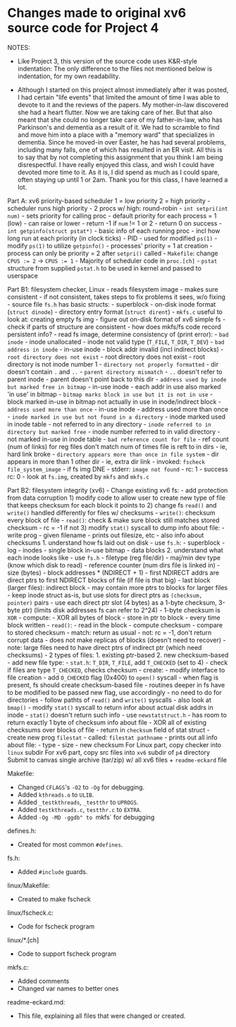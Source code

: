 Changes made to original xv6 source code for Project 4
===

NOTES:
- Like Project 3, this version of the source code uses K&R-style
  indentation:  The only difference to the files not mentioned below is
  indentation, for my own readability.

- Although I started on this project almost immediately after it was
  posted, I had certain "life events" that limited the amount of
  time I was able to devote to it and the reviews of the papers.
  My mother-in-law discovered she had a heart flutter.  Now we are taking
  care of her.  But that also meant that she could no longer take care of
  my father-in-law, who has Parkinson's and dementia as a result of it.
  We had to scramble to find and move him into a place with a "memory
  ward" that specializes in dementia.  Since he moved-in over Easter,
  he has had several problems, including many falls, one of which has
  resulted in an ER visit.  All this is to say that by not completing
  this assignment that you think I am being disrespectful.  I have really
  enjoyed this class, and wish I could have devoted more time to it.
  As it is, I did spend as much as I could spare, often staying up until
  1 or 2am.  Thank you for this class, I have learned a lot.

Part A:  xv6 priority-based scheduler
        1 = low priority
        2 = high priority
        - scheduler runs high priority
        - 2 procs w/ high:  round-robin
        - `int setpri(int num)`
                - sets priority for calling proc
                - default priority for each process = 1 (low)
                - can raise or lower
                - return -1 if `num` != 1 or 2
                - return 0 on success
        - `int getpinfo(struct pstat*)`
                - basic info of each running proc
                        - incl how long run at each priority (in clock ticks)
                        - PID
                        - used for modified `ps(1)`
        - modify `ps(1)` to utilize `getpinfo()`
        - processes' priority = 1 at creation
        - process can only be priority = 2 after `setpri()` called
        - `Makefile`:  change `CPUS := 2` &rarr; `CPUS := 1`
        - Majority of scheduler code in `proc.[ch]`
        - `pstat` structure from supplied `pstat.h` to be used in
          kernel and passed to userspace

Part B1: filesystem checker, Linux
        - reads filesystem image
        - makes sure consistent
        - if not consistent, takes steps to fix problems it sees, w/o fixing
        - source file `fs.h` has basic structs:
                - superblock
                - on-disk inode format (`struct dinode`)
                - directory entry format (`struct dirent`)
        - `mkfs.c` useful to look at:  creating empty fs img
        - figure out on-disk format of xv6 simple fs
                - check if parts of structure are consistent
        - how does mkfs/fs code record persistent info?
        - read fs image, determine consistency of (print error):
                - `bad inode`
                        - inode unallocated
                        - inode not valid type (`T_FILE`, `T_DIR`, `T_DEV`)
                - `bad address in inode`
                        - in-use inode
                        - block addr invalid (incl indirect blocks)
                - `root directory does not exist`
                        - root directory does not exist
                        - root directory is not inode number 1
                - `directory not properly formatted`
                        - dir doesn't contain `.` and `..`
                - `parent directory mismatch`
                        - `..` doesn't refer to parent inode
                        - parent doesn't point back to this dir
                - `address used by inode but marked free in bitmap`
                        - in-use inode
                        - each addr in use also marked 'in use' in bitmap
                - `bitmap marks block in use but it is not in use`
                        - block marked in-use in bitmap not actually in
                          use in inode/indirect block
                - `address used more than once`
                        - in-use inode
                        - address used more than once
                - `inode marked in use but not found in a directory`
                        - inode marked used in inode table
                        - not referred to in any directory
                - `inode referred to in directory but marked free`
                        - inode number referred to in valid directory
                        - not marked in-use in inode table
                - `bad reference count for file`
                        - ref count (num of links) for reg files don't
                          match num of times file is reft to in dirs
                        - ie, hard link broke
                - `directory appears more than once in file system`
                        - dir appears in more than 1 other dir
                        - ie, extra dir link
        - invoked:  `fscheck file_system_image`
                - if fs img DNE
                        - stderr:  `image not found`
                        - rc:  1
                - success rc:  0
        - look at `fs.img`, created by `mkfs` and `mkfs.c`

Part B2:  filesystem integrity (xv6)
        - Change existing xv6 fs:
                - add protection from data corruption
        1) modify code to allow user to create new type of file that
           keeps checksum for each block it points to
        2) change fs `read()` and `write()` handled differently for
           files w/ checksums
                - `write()`:  checksum every block of file
                - `read()`:  check & make sure block still matches
                stored checksum
                        - rc = -1 if not
        3) modify `stat()` syscall to dump info about file:
                - write prog
                        - given filename
                        - prints out filesize, etc
                        - also info about checksums
        1.  understand how fs laid out on disk
                - use `fs.h`:
                        - superblock
                        - log
                        - inodes
                        - single block in-use bitmap
                        - data blocks
        2.  understand what each inode looks like
                - use `fs.h`
                        - filetype (reg file/dir)
                        - maj/min dev type (know which disk to read)
                        - reference counter (num dirs file is linked in)
                        - size (bytes)
                        - block addresses * (NDIRECT + 1)
                                - first NDIRECT addrs are direct ptrs
                                  to first NDIRECT blocks of file (if
                                  file is that big)
                                - last block (larger files):  indirect block
                                        - may contain more ptrs to blocks
                                          for larger files
                - keep inode struct as-is, but use slots for direct ptrs
                  as `(checksum, pointer)` pairs
                        - use each direct ptr slot (4 bytes) as a
                          1-byte checksum, 3-byte ptr) (limits disk
                          addresses fs can refer to 2^24)
                        - 1-byte checksum is `XOR`
                                - compute:
                                        - XOR all bytes of block
                                        - store in ptr to block
                                        - every time block written
                                - `read()`:
                                        - read in the block
                                        - compute checksum
                                        - compare to stored checksum
                                        - match:  return as usual
                                        - not:  rc = -1, don't return
                                          corrupt data
                                        - does not make replicas of
                                          blocks (doesn't need to
                                          recover)
                        - note: large files need to have direct ptrs of
                          indirect ptr (which need checksums)
                - 2 types of files:
                        1.  existing ptr-based
                        2.  new checksum-based
                                - add new file type:
                                - `stat.h`: `T_DIR`, `T_FILE`, add
                                  `T_CHECKED` (set to 4)
                                - check if files are type `T_CHECKED`,
                                  checks checksum
                                - create:
                                        - modify interface to file
                                          creation
                                        - add `O_CHECKED` flag (0x400)
                                          to `open()` syscall
                                        - when flag is present, fs
                                          should create checksum-based
                                          file
                                        - routines deeper in fs have
                                          to be modified to be passed
                                          new flag, use accordingly
        - no need to do for directories
        - follow pathts of `read()` and `write()` syscalls
        - also look at `bmap()`
        - modify `stat()` syscall to return infor about actual disk
          addrs in inode
                - `stat()` doesn't return such info
                - use `newstatstruct.h`
                        - has room to return exactly 1 byte of
                          checksum info about file
                        - XOR all of existing checksums over blocks of
                          file
                        - return in `checksum` field of stat struct
        - create new prog `filestat`
                - called:  `filestat pathname`
                        - prints out all info about file:
                                - type
                                - size
                                - new checksum
For Linux part, copy checker into `linux` subdir
For xv6 part, copy src files into `xv6` subdir of `p4` directory
Submit to canvas single archive (tar/zip) w/ all xv6 files +
`readme-eckard` file

Makefile:
- Changed `CFLAGS`'s `-O2` to `-Og` for debugging.
- Added `kthreads.o` to `ULIB`.
- Added `_testkthreads`, `_testthr` to `UPROGS`.
- Added `testkthreads.c`, `testthr.c` to `EXTRA`.
- Added `-Og -MD -ggdb" to `mkfs` for debugging

defines.h:
- Created for most common `#defines`.

fs.h:
- Added `#include` guards.

linux/Makefile:
- Created to make fscheck

linux/fscheck.c:
- Code for fscheck program

linux/*.[ch]
- Code to support fscheck program

mkfs.c:
- Added comments
- Changed var names to better ones

readme-eckard.md:
- This file, explaining all files that were changed or created.
